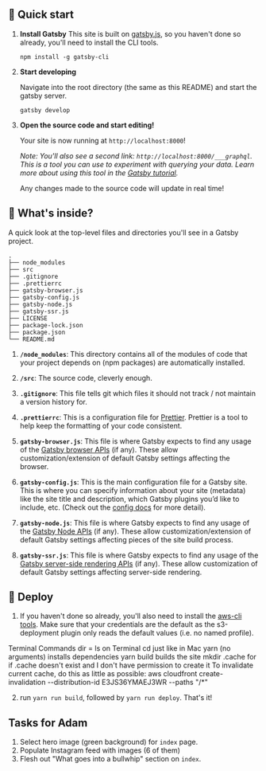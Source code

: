 ## 🚀 Quick start

1.  **Install Gatsby**
    This site is built on [gatsby.js](https://www.gatsbyjs.org/), so you haven't done so already, you'll need to install the CLI tools.

    ```shell
    npm install -g gatsby-cli
    ```

2.  **Start developing**

    Navigate into the root directory (the same as this README) and start the gatsby server.

    ```shell
    gatsby develop
    ```

3.  **Open the source code and start editing!**

    Your site is now running at `http://localhost:8000`!

    _Note: You'll also see a second link: _`http://localhost:8000/___graphql`_. This is a tool you can use to experiment with querying your data. Learn more about using this tool in the [Gatsby tutorial](https://www.gatsbyjs.org/tutorial/part-five/#introducing-graphiql)._

    Any changes made to the source code will update in real time!

## 🧐 What's inside?

A quick look at the top-level files and directories you'll see in a Gatsby project.

    .
    ├── node_modules
    ├── src
    ├── .gitignore
    ├── .prettierrc
    ├── gatsby-browser.js
    ├── gatsby-config.js
    ├── gatsby-node.js
    ├── gatsby-ssr.js
    ├── LICENSE
    ├── package-lock.json
    ├── package.json
    └── README.md

1.  **`/node_modules`**: This directory contains all of the modules of code that your project depends on (npm packages) are automatically installed.

2.  **`/src`**: The source code, cleverly enough.

3.  **`.gitignore`**: This file tells git which files it should not track / not maintain a version history for.

4.  **`.prettierrc`**: This is a configuration file for [Prettier](https://prettier.io/). Prettier is a tool to help keep the formatting of your code consistent.

5.  **`gatsby-browser.js`**: This file is where Gatsby expects to find any usage of the [Gatsby browser APIs](https://www.gatsbyjs.org/docs/browser-apis/) (if any). These allow customization/extension of default Gatsby settings affecting the browser.

6.  **`gatsby-config.js`**: This is the main configuration file for a Gatsby site. This is where you can specify information about your site (metadata) like the site title and description, which Gatsby plugins you’d like to include, etc. (Check out the [config docs](https://www.gatsbyjs.org/docs/gatsby-config/) for more detail).

7.  **`gatsby-node.js`**: This file is where Gatsby expects to find any usage of the [Gatsby Node APIs](https://www.gatsbyjs.org/docs/node-apis/) (if any). These allow customization/extension of default Gatsby settings affecting pieces of the site build process.

8.  **`gatsby-ssr.js`**: This file is where Gatsby expects to find any usage of the [Gatsby server-side rendering APIs](https://www.gatsbyjs.org/docs/ssr-apis/) (if any). These allow customization of default Gatsby settings affecting server-side rendering.

## 💫 Deploy

1. If you haven't done so already, you'll also need to install the [aws-cli tools](https://docs.aws.amazon.com/cli/latest/userguide/install-cliv2.html). Make sure that your credentials are the default as the s3-deployment plugin only reads the default values (i.e. no named profile).

Terminal Commands
dir              = ls on Terminal
cd               just like in Mac
yarn             (no arguments) installs dependencies
yarn build       builds the site
mkdir .cache     for if .cache doesn't exist and I don't have permission to create it
To invalidate current cache, do this as little as possible:
aws cloudfront create-invalidation --distribution-id E3JS36YMAEJ3WR --paths "/*"


2. run `yarn run build`, followed by `yarn run deploy`. That's it!

## Tasks for Adam

1. Select hero image (green background) for `index` page.
2. Populate Instagram feed with images (6 of them)
3. Flesh out "What goes into a bullwhip" section on `index`.
